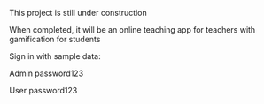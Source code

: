 This project is still under construction

When completed, it will be an online teaching app for teachers with gamification for students

Sign in with sample data:

Admin
password123

User
password123